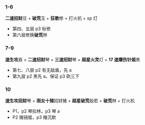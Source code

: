 ### 1-6
**二速招财**豆 + **破荒**玉 + **狂歌**修 + 打火机 + sp 灯
- 第四、五层 p3 标修
- 第六层修换**破荒**林
### 7-9
**速生攻**吞 + **二速招财**琴 + **三速招财**琴 + **超星火灵**灯 + **17 速爆伤针姬**黑
- 第七、八层 p2 有无敌盾，先 a
- 第九层 p2 黑先 a，保证 p3 砍三下
### 10
**速生攻招财**琴 + **雨女十猪**招财猪 + **超星破荒**般若 + **破荒**林 + 打火机
- P1，p2 琴拉林，p3 琴 a
- P2 赌镜姬，p3 赌沉默
